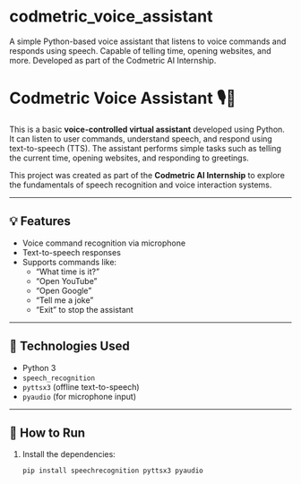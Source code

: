 # codmetric_voice_assistant
A simple Python-based voice assistant that listens to voice commands and responds using speech. Capable of telling time, opening websites, and more. Developed as part of the Codmetric AI Internship.
# Codmetric Voice Assistant 🎙️🤖

This is a basic **voice-controlled virtual assistant** developed using Python. It can listen to user commands, understand speech, and respond using text-to-speech (TTS). The assistant performs simple tasks such as telling the current time, opening websites, and responding to greetings.

This project was created as part of the **Codmetric AI Internship** to explore the fundamentals of speech recognition and voice interaction systems.

---

## 💡 Features
- Voice command recognition via microphone
- Text-to-speech responses
- Supports commands like:
  - “What time is it?”
  - “Open YouTube”
  - “Open Google”
  - “Tell me a joke”
  - “Exit” to stop the assistant

---

## 🧠 Technologies Used
- Python 3
- `speech_recognition`
- `pyttsx3` (offline text-to-speech)
- `pyaudio` (for microphone input)

---

## 🚀 How to Run

1. Install the dependencies:
   ```bash
   pip install speechrecognition pyttsx3 pyaudio
